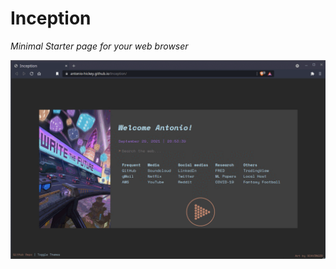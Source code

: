 # Inception
_Minimal Starter page for your web browser_

<img src=https://github.com/antonio-hickey/Inception/blob/main/assets/images/example.gif width=700 />


